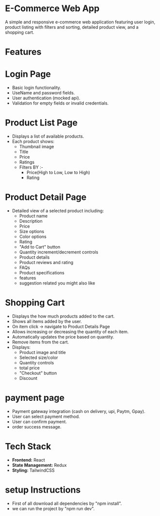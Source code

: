 # E-Commerce Web App

A simple and responsive e-commerce web application featuring user login, product listing with filters and sorting, detailed product view, and a shopping cart.

# Features

# Login Page
- Basic login functionality.
- UseName and password fields.
- User authentication (mocked api).
- Validation for empty fields or invalid credentials.

# Product List Page
- Displays a list of available products.
- Each product shows:
  - Thumbnail image
  - Title
  - Price
  - Ratings
  - Filters BY :-
       - Price(High to Low, Low to High)
       - Rating

# Product Detail Page
- Detailed view of a selected product including:
  - Product name
  - Description
  - Price
  - Size options
  - Color options
  - Rating
  - "Add to Cart" button
  - Quantity increment/decrement controls
  - Product details
  - Product reviews and rating
  - FAQs
  - Product specifications
  - features
  - suggestion related you might also like

# Shopping Cart
- Displays the how much products added to the cart.
- Shows all items added by the user.
- On item click → navigate to Product Details Page
- Allows increasing or decreasing the quantity of each item.
- Automatically updates the price based on quantity.
- Remove items from the cart.
- Displays:
  - Product image and title
  - Selected size/color 
  - Quantity controls
  - total price
  - "Checkout" button
  - Discount

# payment page 
- Payment gateway integration (cash on delivery, upi, Paytm, Gpay).
- User can select payment method.
- User can confirm payment.
- order success message.

# Tech Stack

- **Frontend:** React 
- **State Management:** Redux 
- **Styling:** TailwindCSS

# setup Instructions

- First of all download all dependencies by "npm install".
- we can run the project by "npm run dev".



